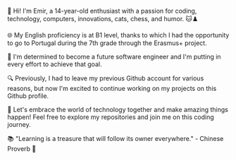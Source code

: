👋 Hi! I'm Emir, a 14-year-old enthusiast with a passion for coding, technology, computers, innovations, cats, chess, and humor. 🐱♟️

🌐 My English proficiency is at B1 level, thanks to which I had the opportunity to go to Portugal during the 7th grade through the Erasmus+ project.

🚀 I'm determined to become a future software engineer and I'm putting in every effort to achieve that goal.

🔍 Previously, I had to leave my previous Github account for various reasons, but now I'm excited to continue working on my projects on this Github profile.

🔮 Let's embrace the world of technology together and make amazing things happen! Feel free to explore my repositories and join me on this coding journey.

📚 "Learning is a treasure that will follow its owner everywhere." - Chinese Proverb 🌟

